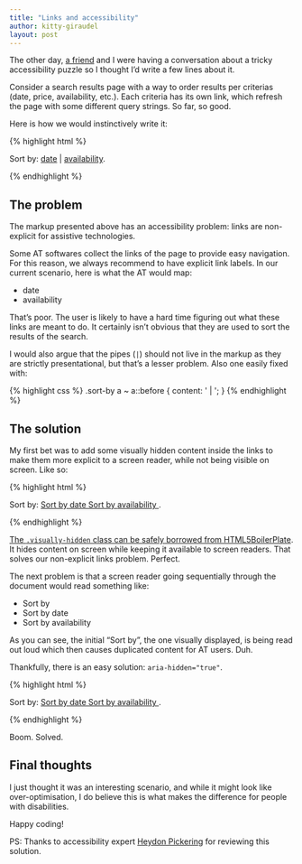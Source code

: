 ```yaml
---
title: "Links and accessibility"
author: kitty-giraudel
layout: post
--- 
```


The other day, [a friend](https://twitter.com/smartmike) and I were having a conversation about a tricky accessibility puzzle so I thought I’d write a few lines about it.

Consider a search results page with a way to order results per criterias (date, price, availability, etc.). Each criteria has its own link, which refresh the page with some different query strings. So far, so good.

Here is how we would instinctively write it:

{% highlight html %}
<p class="sort-by">
  Sort by: <a href="…">date</a> | <a href="…">availability</a>.
</p>
{% endhighlight %}

## The problem

The markup presented above has an accessibility problem: links are non-explicit for assistive technologies.

Some AT softwares collect the links of the page to provide easy navigation. For this reason, we always recommend to have explicit link labels. In our current scenario, here is what the AT would map:

* date
* availability

That’s poor. The user is likely to have a hard time figuring out what these links are meant to do. It certainly isn’t obvious that they are used to sort the results of the search.

I would also argue that the pipes (`|`) should not live in the markup as they are strictly presentational, but that’s a lesser problem. Also one easily fixed with:

{% highlight css %}
.sort-by a ~ a::before {
  content: ' | ';
}
{% endhighlight %}

## The solution

My first bet was to add some visually hidden content inside the links to make them more explicit to a screen reader, while not being visible on screen. Like so:

{% highlight html %}
<p class="sort-by">Sort by:
  <a href="…">
    <span class="visually-hidden">Sort by </span>date
  </a>
  <a href="…">
    <span class="visually-hidden">Sort by </span>availability
  </a>
.</p>
{% endhighlight %}

[The `.visually-hidden` class can be safely borrowed from HTML5BoilerPlate](https://github.com/h5bp/html5-boilerplate/blob/master/src/css/main.css#L124-L133). It hides content on screen while keeping it available to screen readers. That solves our non-explicit links problem. Perfect. 

The next problem is that a screen reader going sequentially through the document would read something like:

* Sort by
* Sort by date
* Sort by availability

As you can see, the initial “Sort by”, the one visually displayed, is being read out loud which then causes duplicated content for AT users. Duh.

Thankfully, there is an easy solution: `aria-hidden="true"`.

{% highlight html %}
<p class="sort-by">
  <span aria-hidden="true">Sort by:</span>
  <a href="/#/date">
    <span class="visually-hidden">Sort by </span>
    date
  </a>
  <a href="/#/availability">
    <span class="visually-hidden">Sort by </span>
    availability
  </a>
.</p>
{% endhighlight %}

Boom. Solved.

## Final thoughts

I just thought it was an interesting scenario, and while it might look like over-optimisation, I do believe this is what makes the difference for people with disabilities.

Happy coding!

PS: Thanks to accessibility expert [Heydon Pickering](https://twitter.com/heydonworks) for reviewing this solution.
